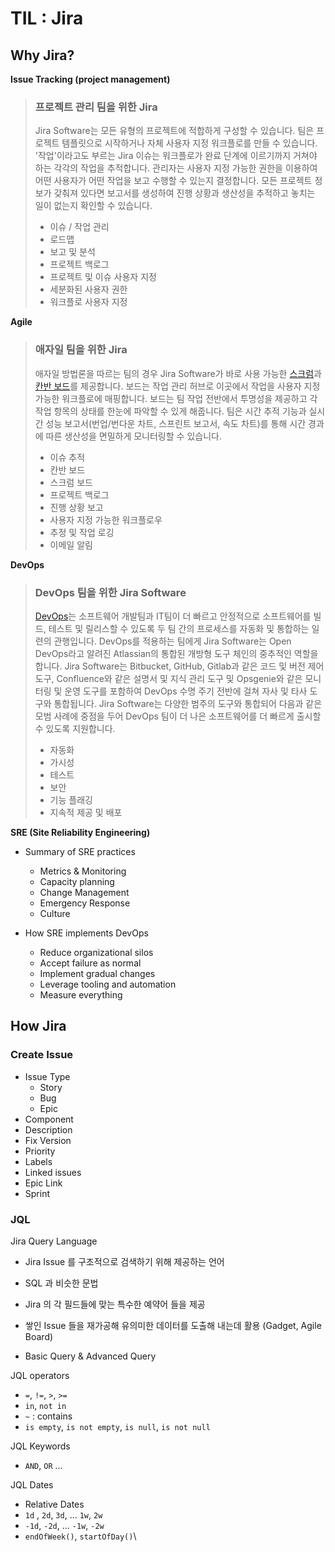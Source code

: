 # TIL : Jira

## Why Jira?

**Issue Tracking (project management)**

>### 프로젝트 관리 팀을 위한 Jira
>
>Jira Software는 모든 유형의 프로젝트에 적합하게 구성할 수 있습니다. 팀은 프로젝트 템플릿으로 시작하거나 자체 사용자 지정 워크플로를 만들 수 있습니다. '작업'이라고도 부르는 Jira 이슈는 워크플로가 완료 단계에 이르기까지 거쳐야 하는 각각의 작업을 추적합니다. 관리자는 사용자 지정 가능한 권한을 이용하여 어떤 사용자가 어떤 작업을 보고 수행할 수 있는지 결정합니다. 모든 프로젝트 정보가 갖춰져 있다면 보고서를 생성하여 진행 상황과 생산성을 추적하고 놓치는 일이 없는지 확인할 수 있습니다.
>
>- 이슈 / 작업 관리
>- 로드맵
>- 보고 및 분석
>- 프로젝트 백로그
>- 프로젝트 및 이슈 사용자 지정
>- 세분화된 사용자 권한
>- 워크플로 사용자 지정

**Agile**

>### 애자일 팀을 위한 Jira
>
>애자일 방법론을 따르는 팀의 경우 Jira Software가 바로 사용 가능한 [스크럼](https://www.atlassian.com/ko/software/jira/features/scrum-boards)과 [칸반 보드](https://www.atlassian.com/ko/agile/kanban/boards)를 제공합니다. 보드는 작업 관리 허브로 이곳에서 작업을 사용자 지정 가능한 워크플로에 매핑합니다. 보드는 팀 작업 전반에서 투명성을 제공하고 각 작업 항목의 상태를 한눈에 파악할 수 있게 해줍니다. 팀은 시간 추적 기능과 실시간 성능 보고서(번업/번다운 차트, 스프린트 보고서, 속도 차트)를 통해 시간 경과에 따른 생산성을 면밀하게 모니터링할 수 있습니다.
>
>- 이슈 추적
>- 칸반 보드
>- 스크럼 보드 
>- 프로젝트 백로그
>- 진행 상황 보고 
>- 사용자 지정 가능한 워크플로우
>- 추정 및 작업 로깅
>- 이메일 알림

**DevOps**

>### DevOps 팀을 위한 Jira Software
>
>[DevOps](https://www.atlassian.com/ko/devops)는 소프트웨어 개발팀과 IT팀이 더 빠르고 안정적으로 소프트웨어를 빌드, 테스트 및 릴리스할 수 있도록 두 팀 간의 프로세스를 자동화 및 통합하는 일련의 관행입니다. DevOps를 적용하는 팀에게 Jira Software는 Open DevOps라고 알려진 Atlassian의 통합된 개방형 도구 체인의 중추적인 역할을 합니다. Jira Software는 Bitbucket, GitHub, Gitlab과 같은 코드 및 버전 제어 도구, Confluence와 같은 설명서 및 지식 관리 도구 및 Opsgenie와 같은 모니터링 및 운영 도구를 포함하여 DevOps 수명 주기 전반에 걸쳐 자사 및 타사 도구와 통합됩니다. Jira Software는 다양한 범주의 도구와 통합되어 다음과 같은 모범 사례에 중점을 두어 DevOps 팀이 더 나은 소프트웨어를 더 빠르게 출시할 수 있도록 지원합니다.
>
>- 자동화
>- 가시성
>- 테스트
>- 보안
>- 기능 플래깅
>- 지속적 제공 및 배포 

**SRE (Site Reliability Engineering)**

- Summary of SRE practices
  - Metrics & Monitoring
  - Capacity planning
  - Change Management
  - Emergency Response 
  - Culture

- How SRE implements DevOps
  - Reduce organizational silos
  - Accept failure as normal
  - Implement gradual changes
  - Leverage tooling and automation
  - Measure everything

## How Jira

### Create Issue

- Issue Type 
  - Story
  - Bug
  - Epic
- Component 
- Description
- Fix Version
- Priority
- Labels 
- Linked issues 
- Epic Link 
- Sprint

### JQL

Jira Query Language

- Jira Issue 를 구조적으로 검색하기 위해 제공하는 언어
- SQL 과 비슷한 문법
- Jira 의 각 필드들에 맞는 특수한 예약어 들을 제공
- 쌓인 Issue 들을 재가공해 유의미한 데이터를 도출해 내는데 활용 (Gadget, Agile Board)

- Basic Query & Advanced Query 

JQL operators

- `=`, `!=`, `>`, `>=`
- `in`, `not in`
- `~` : contains 
- `is empty`, `is not empty`, `is null`, `is not null`

JQL Keywords

- `AND`, `OR` ... 

JQL Dates

- Relative Dates
- `1d` , `2d`, `3d`, ... `1w`, `2w`
- `-1d`, `-2d`, ... `-1w`, `-2w`
- `endOfWeek()`, `startOfDay()`\
